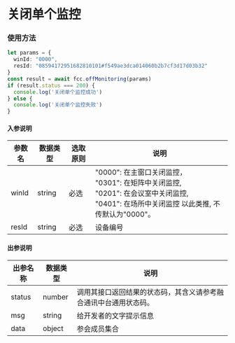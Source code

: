 # 关闭单个监控
<!-- ### 发起视频点呼示例

:::preview
demo-preview=../../../components/interface/video/dialVideo.vue
::: -->

### 使用方法
```typescript
let params = {
  winId: "0000",
  resId: "08594172951682810101#f549ae3dca014060b2b7cf3d17d03b32"
}
const result = await fcc.offMonitoring(params)
if (result.status === 200) {
  console.log('关闭单个监控成功')    
} else {
  console.log('关闭单个监控失败')
}
```
<!-- **入参说明** -->
#### 入参说明

| **参数名** | **数据类型** | **选取原则** |**说明** |
| ---------- | ------------ | ------------ | ------------------ |
| winId      | string       | 必选         | "0000": 在主窗口关闭监控，<br/> "0301": 在矩阵中关闭监控, <br/>"0201": 在会议室中关闭监控, <br/>"0401": 在场所中关闭监控 以此类推, 不传默认为"0000"。&nbsp;&nbsp;|
| resId      | string       | 必选         | 设备编号|

#### 出参说明

| **出参名称** | **数据类型** | **说明**                         |
| -------- | -------- | ------------------------------ |
| status   | number   | 调用其接口返回结果的状态码，其含义请参考融合通讯中台通用状态码。&nbsp; |
| msg      | string   | 给开发者的文字提示信息                    |
| data     | object   | 参会成员集合                    |

<!-- 代码 -->

<!-- ::: code-group

```sh [pnpm]
#查询pnpm版本
pnpm -v
```

```sh [yarn]
#查询yarn版本
yarn -v
```

::: -->

